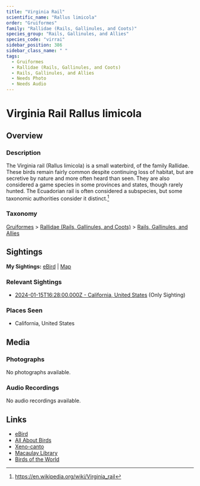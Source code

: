 ```yaml
---
title: "Virginia Rail"
scientific_name: "Rallus limicola"
order: "Gruiformes"
family: "Rallidae (Rails, Gallinules, and Coots)"
species_group: "Rails, Gallinules, and Allies"
species_code: "virrai"
sidebar_position: 386
sidebar_class_name: " "
tags: 
  - Gruiformes
  - Rallidae (Rails, Gallinules, and Coots)
  - Rails, Gallinules, and Allies
  - Needs Photo
  - Needs Audio
---
```


# Virginia Rail <span className='sci_name'>Rallus limicola</span>

## Overview

### Description
The Virginia rail (Rallus limicola) is a small waterbird, of the family Rallidae.
These birds remain fairly common despite continuing loss of habitat, but are secretive by nature and more often heard than seen. They are also considered a game species in some provinces and states, though rarely hunted. The Ecuadorian rail is often considered a subspecies, but some taxonomic authorities consider it distinct.[^1]

[^1]: https://en.wikipedia.org/wiki/Virginia_rail

### Taxonomy
[Gruiformes](/tags/gruiformes) > [Rallidae (Rails, Gallinules, and Coots)](/tags/rallidae-rails-gallinules-and-coots) > [Rails, Gallinules, and Allies](/tags/rails-gallinules-and-allies)


## Sightings

**My Sightings:** [eBird](https://ebird.org/lifelist?r=world&time=life&spp=virrai) | [Map](/map?species_code=virrai)

### Relevant Sightings

* [2024-01-15T16:28:00.000Z - California, United States](https://ebird.org/checklist/S159001730) (Only Sighting)

### Places Seen

* California, United States



## Media
### Photographs
No photographs available.

### Audio Recordings
No audio recordings available.

## Links
* [eBird](https://ebird.org/species/virrai) 
* [All About Birds](https://www.allaboutbirds.org/guide/virrai) 
* [Xeno-canto](https://www.xeno-canto.org/species/rallus-limicola) 
* [Macaulay Library](https://search.macaulaylibrary.org/catalog?taxonCode=virrai&sort=rating_rank_desc)
* [Birds of the World](https://birdsoftheworld.org/bow/species/virrai)
